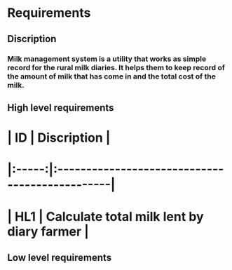 # Requirements
 ## Discription
 ### Milk management  system is a utility that works as simple record for the rural milk diaries. It helps them to keep record of the amount of milk that has come in and the total cost of the milk.

## High level requirements
   # | ID    |              Discription                  |
   # |:-----:|:-----------------------------------------------|
   # | HL1   | Calculate total milk lent by diary farmer |

## Low level requirements 